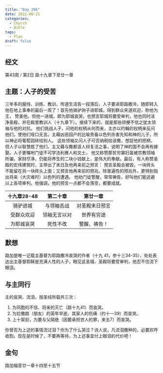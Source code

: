 ```yaml
---
title: "Day 296"
date: 2022-06-21
categories:
  - Church
  - Bible
tags:
  - Plan
draft: false
---
```


## 经文
第43周 / 第2日 路十九章下至廿一章

## 主题：人子的受苦
三年多的服侍、训练、教训、传道生活告一段落后，人子要进耶路撒冷，随即转入他在地上事奉的最后一周了！首先他骑驴驹子进耶城，得到群众夹道欢迎，称他为王，
赞美他。但他一进城，即为耶城哀哭，也预言耶城将要受审判，他也同时洁净圣殿，并在殿里教训人（十九章下）。接续下来的，就是那些顽梗不信之犹太领袖与他的对抗。
他们挑战人子，问他的权柄从何而来，主亦以约翰的权柄来反问他们，使他们哑口无言。主藉凶恶园户的比喻责备以色列杀害先知和神的儿子，所以神必将葡萄园转给别人。
这些领袖又问人子可否纳税给该撒，想捉他的把柄，但人子以智慧胜了他们。主又藉与撒都该人辩复活之事，说明了神的国不会再有嫁娶。人子更嘱咐门徒不可学法利赛人和文士。
他又称赞那贫穷寡妇虽被宗教领袖所骗，家财尽净，仍能将养生的二块小钱献上，是伟大的奉献。最后，有人称赞圣殿的宏伟建筑时，主带出了末日及他再来前之预言：
预言圣殿会被毁，一块砖头不能留在另一块砖头上面；又预言他再来前的预兆，除普遍性的预兆外，更特别指出将来（大灾难时）以色列的遭遇。
他劝门徒警醒，常常祷告，好叫他们能逃避以上各项审判。他强调，他的预言一点都不会落空，都要成就。

|  十九章28-48   |  第二十章   |   第廿一章    |
|:-----------:|:-------:|:---------:|
|    骑驴进城     |  与领袖舌战  |  对圣殿末日预言  |
|    受群众欢迎    | 领袖无言以对  |   世界有穷途   |
|    为耶城哀哭    |  死性不改   |  警醒、祷告！   |

## 默想
路加是唯一记载主基督为耶路撒冷哀哭的作者（十九  41，参十三34-35），处处表达出主基督耶稣是充满人性的人子，眼见这圣城、圣殿将要受审判，他忍不住流下眼泪。

## 与主同行
主的哀哭、流泪，按圣经所载共三次：
1. 为同胞的不信、将来的灭亡（路十九41）而哀哭。
2. 为拉撒路（朋友）的英年早逝、其家人的伤痛（约十一39）而哀哭。
3. 上十架前，为要与父隔绝（因要承担世人的罪，来五7）而哀哭。

你曾否为上述的事情流过泪？你为了什么哭泣？诗人说，凡流泪撒种的，必要欢呼收割。现在是时候了，不要再等待，为上述事宜付上眼泪的代价吧！

## 金句
路加福音廿一章十四至十五节

[comment]: <> (## 附录)

